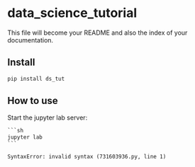 # data_science_tutorial

<!-- WARNING: THIS FILE WAS AUTOGENERATED! DO NOT EDIT! -->

This file will become your README and also the index of your
documentation.

## Install

``` sh
pip install ds_tut
```

## How to use

Start the jupyter lab server:

```` python
```sh
jupyter lab
```
````

    SyntaxError: invalid syntax (731603936.py, line 1)
